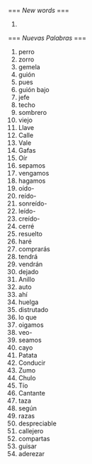 === *New words* ===

1.  

=== *Nuevas Palabras* ===

1. perro
2. zorro
3. gemela
4. guión
5. pues
6. guión bajo
7. jefe
8. techo
9. sombrero
10. viejo
11. Llave
12. Calle
13. Vale
14. Gafas
15. Oír
16. sepamos
17. vengamos
18. hagamos
19. oído-
20. reído-
21. sonreído-
22. leído-
23. creído-
24. cerré
25. resuelto
26. haré
27. comprarás
28. tendrá
29. vendrán
30. dejado
31. Anillo
32. auto
33. ahí
34. huelga
35. distrutado
36. lo que
37. oigamos
38. veo-    
39. seamos 
40. cayo
41. Patata
42. Conducir
43. Zumo
44. Chulo
45. Tío
46. Cantante
47. taza
48. según
49. razas
50. despreciable
51. callejero
52. compartas
53. guisar
54. aderezar
